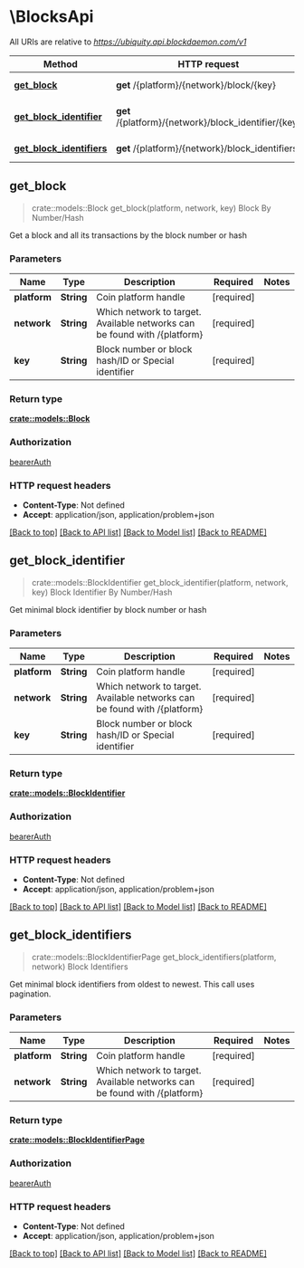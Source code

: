 # \BlocksApi

All URIs are relative to *https://ubiquity.api.blockdaemon.com/v1*

Method | HTTP request | Description
------------- | ------------- | -------------
[**get_block**](BlocksApi.md#get_block) | **get** /{platform}/{network}/block/{key} | Block By Number/Hash
[**get_block_identifier**](BlocksApi.md#get_block_identifier) | **get** /{platform}/{network}/block_identifier/{key} | Block Identifier By Number/Hash
[**get_block_identifiers**](BlocksApi.md#get_block_identifiers) | **get** /{platform}/{network}/block_identifiers | Block Identifiers



## get_block

> crate::models::Block get_block(platform, network, key)
Block By Number/Hash

Get a block and all its transactions by the block number or hash

### Parameters


Name | Type | Description  | Required | Notes
------------- | ------------- | ------------- | ------------- | -------------
**platform** | **String** | Coin platform handle | [required] |
**network** | **String** | Which network to target. Available networks can be found with /{platform} | [required] |
**key** | **String** | Block number or block hash/ID or Special identifier | [required] |

### Return type

[**crate::models::Block**](block.md)

### Authorization

[bearerAuth](../README.md#bearerAuth)

### HTTP request headers

- **Content-Type**: Not defined
- **Accept**: application/json, application/problem+json

[[Back to top]](#) [[Back to API list]](../README.md#documentation-for-api-endpoints) [[Back to Model list]](../README.md#documentation-for-models) [[Back to README]](../README.md)


## get_block_identifier

> crate::models::BlockIdentifier get_block_identifier(platform, network, key)
Block Identifier By Number/Hash

Get minimal block identifier by block number or hash

### Parameters


Name | Type | Description  | Required | Notes
------------- | ------------- | ------------- | ------------- | -------------
**platform** | **String** | Coin platform handle | [required] |
**network** | **String** | Which network to target. Available networks can be found with /{platform} | [required] |
**key** | **String** | Block number or block hash/ID or Special identifier | [required] |

### Return type

[**crate::models::BlockIdentifier**](block_identifier.md)

### Authorization

[bearerAuth](../README.md#bearerAuth)

### HTTP request headers

- **Content-Type**: Not defined
- **Accept**: application/json, application/problem+json

[[Back to top]](#) [[Back to API list]](../README.md#documentation-for-api-endpoints) [[Back to Model list]](../README.md#documentation-for-models) [[Back to README]](../README.md)


## get_block_identifiers

> crate::models::BlockIdentifierPage get_block_identifiers(platform, network)
Block Identifiers

Get minimal block identifiers from oldest to newest. This call uses pagination. 

### Parameters


Name | Type | Description  | Required | Notes
------------- | ------------- | ------------- | ------------- | -------------
**platform** | **String** | Coin platform handle | [required] |
**network** | **String** | Which network to target. Available networks can be found with /{platform} | [required] |

### Return type

[**crate::models::BlockIdentifierPage**](block_identifier_page.md)

### Authorization

[bearerAuth](../README.md#bearerAuth)

### HTTP request headers

- **Content-Type**: Not defined
- **Accept**: application/json, application/problem+json

[[Back to top]](#) [[Back to API list]](../README.md#documentation-for-api-endpoints) [[Back to Model list]](../README.md#documentation-for-models) [[Back to README]](../README.md)

